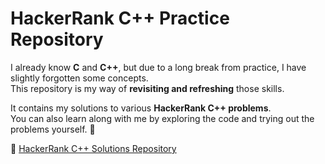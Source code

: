 # HackerRank C++ Practice Repository

I already know **C** and **C++**, but due to a long break from practice, I have slightly forgotten some concepts.  
This repository is my way of **revisiting and refreshing** those skills.  

It contains my solutions to various **HackerRank C++ problems**.  
You can also learn along with me by exploring the code and trying out the problems yourself. 🚀  

🔗 [HackerRank C++ Solutions Repository](https://github.com/MAATHES-THILAK-K/Hacker-Rank-CPP)
